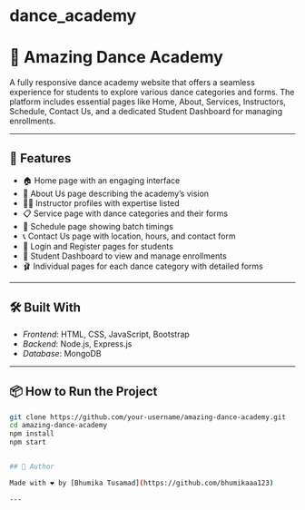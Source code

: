 # dance_academy

# 💃 Amazing Dance Academy

A fully responsive dance academy website that offers a seamless experience for students to explore various dance categories and forms. The platform includes essential pages like Home, About, Services, Instructors, Schedule, Contact Us, and a dedicated Student Dashboard for managing enrollments.

---

## 🌟 Features

- 🏠 Home page with an engaging interface
- 👤 About Us page describing the academy’s vision
- 🧑‍🏫 Instructor profiles with expertise listed
- 📋 Service page with dance categories and their forms
- 📆 Schedule page showing batch timings
- 📞 Contact Us page with location, hours, and contact form
- 🔐 Login and Register pages for students
- 📂 Student Dashboard to view and manage enrollments
- 🩰 Individual pages for each dance category with detailed forms

---

## 🛠 Built With

- *Frontend*: HTML, CSS, JavaScript, Bootstrap
- *Backend*: Node.js, Express.js
- *Database*: MongoDB

---

## 📦 How to Run the Project

```bash
git clone https://github.com/your-username/amazing-dance-academy.git
cd amazing-dance-academy
npm install
npm start


## 🙌 Author

Made with ❤ by [Bhumika Tusamad](https://github.com/bhumikaaa123)

---

